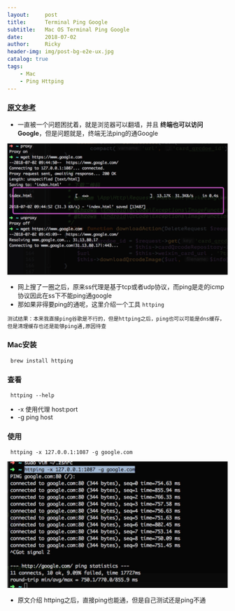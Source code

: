 ```yaml
---
layout:     post
title:      Terminal Ping Google
subtitle:   Mac OS Terminal Ping Google
date:       2018-07-02
author:     Ricky
header-img: img/post-bg-e2e-ux.jpg
catalog: true
tags:
    - Mac
    - Ping Httping
---
```




### [原文参考](https://segmentfault.com/q/1010000006634279/a-1020000007276629)

* 一直被一个问题困扰着，就是浏览器可以翻墙，并且 **终端也可以访问Google**，但是问题就是，终端无法ping的通Google

![alt text](/img/ping1.jpeg "ping 不通google")


* 网上搜了一圈之后，原来ss代理是基于tcp或者udp协议，而ping是走的icmp协议因此在ss下不能ping通google
* 那如果非得要ping的通呢，这里介绍一个工具 ``httping``

```
测试结果：本来我直接ping谷歌是不行的，但是httping之后，ping也可以可能是dns缓存，但是清理缓存也还是能够ping通,原因待查

```


### Mac安装
```
 brew install httping
```

### 查看
```
 httping --help
```

* -x 使用代理 host:port 
* -g ping host


### 使用
```
 httping -x 127.0.0.1:1087 -g google.com
```
![alt text](/img/ping2.jpeg "ping 的通google")

* 原文介绍 httping之后，直接ping也能通，但是自己测试还是ping不通
